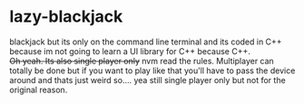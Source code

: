 # lazy-blackjack
blackjack but its only on the command line terminal and its coded in C++ because im not going to learn a UI library for C++ because C++. <br />
~~Oh yeah. Its also single player only~~ nvm read the rules. Multiplayer can totally be done but if you want to play like that you'll have to pass the device around and thats just weird so.... yea still single player only but not for the original reason.
